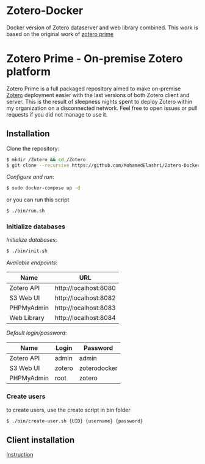 # Zotero-Docker
 Docker version of Zotero dataserver and web library combined. This work is based on the original work of [zotero prime](https://github.com/SamuelHassine/zotero-prime)

 # Zotero Prime - On-premise Zotero platform

Zotero Prime is a full packaged repository aimed to make on-premise [Zotero](https://www.zotero.org) deployment easier with the last versions of both Zotero client and server. This is the result of sleepness nights spent to deploy Zotero within my organization on a disconnected network. Feel free to open issues or pull requests if you did not manage to use it.


## Installation

Clone the repository:
```bash
$ mkdir /Zotero && cd /Zotero
$ git clone --recursive https://github.com/MohamedElashri/Zotero-Docker.git
```
*Configure and run*:
```bash
$ sudo docker-compose up -d
```

or you can run this script 

```bash
$ ./bin/run.sh
```



### Initialize databases

*Initialize databases*:
```bash
$ ./bin/init.sh
```


*Available endpoints*:

| Name          | URL                                           |
| ------------- | --------------------------------------------- |
| Zotero API    | http://localhost:8080                         |
| S3 Web UI     | http://localhost:8082                         |
| PHPMyAdmin    | http://localhost:8083                         |
| Web Library   | http://localhost:8084

*Default login/password*:

| Name          | Login                    | Password           |
| ------------- | ------------------------ | ------------------ |
| Zotero API    | admin                    | admin              |
| S3 Web UI     | zotero                   | zoterodocker       |
| PHPMyAdmin    | root                     | zotero             |

### Create users 

to create users, use the create script in bin folder 

```bash
$ ./bin/create-user.sh {UID} {username} {password}
```


## Client installation

[Instruction](https://github.com/MohamedElashri/Zotero-Docker/blob/main/client/README.md)

